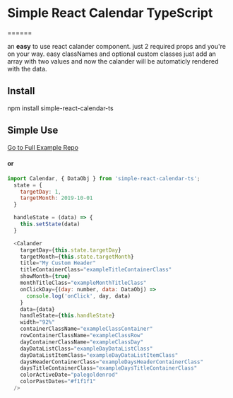 # Simple React Calendar TypeScript
======

an **easy** to use react calander component.
just 2 required props and you're on your way.
easy classNames and optional custom classes
just add an array with two values and now the calander will be automaticly rendered with the data.

## Install

npm install simple-react-calendar-ts

## Simple Use

[Go to Full Example Repo](https://github.com/stevorated/simple-react-calendar-ts-example)

#### or 

```javascript
import Calendar, { DataObj } from 'simple-react-calendar-ts';
  state = {
    targetDay: 1,
    targetMonth: 2019-10-01
  }

  handleState = (data) => {
    this.setState(data)
  }

  <Calander
    targetDay={this.state.targetDay}
    targetMonth={this.state.targetMonth}
    title="My Custom Header"
    titleContainerClass="exampleTitleContainerClass"
    showMonth={true}
    monthTitleClass="exampleMonthTitleClass"
    onClickDay={(day: number, data: DataObj) =>
      console.log('onClick', day, data)
    }
    data={data}
    handleState={this.handleState}
    width="92%"
    containerClassName="exampleClassContainer"
    rowContainerClassName="exampleClassRow"
    dayContainerClassName="exampleClassDay"
    dayDataListClass="exampleDayDataListClass"
    dayDataListItemClass="exampleDayDataListItemClass"
    daysHeaderContainerClass="exampleDaysHeaderContainerClass"
    daysTitleContainerClass="exampleDaysTitleContainerClass"
    colorActiveDate="palegoldenrod"
    colorPastDates="#f1f1f1"
  />

  ```